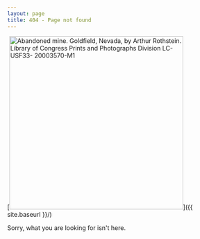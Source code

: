 ```yaml
---
layout: page
title: 404 - Page not found
---
```

[<img src="{{ site.baseurl }}/images/LC-USF33-%20003570-M1.jpg" alt="Abandoned mine. Goldfield, Nevada, by Arthur Rothstein. Library of Congress Prints and Photographs Division LC-USF33- 20003570-M1" style="width: 400px;"/>]({{ site.baseurl }}/)


Sorry, what you are looking for isn't here.

